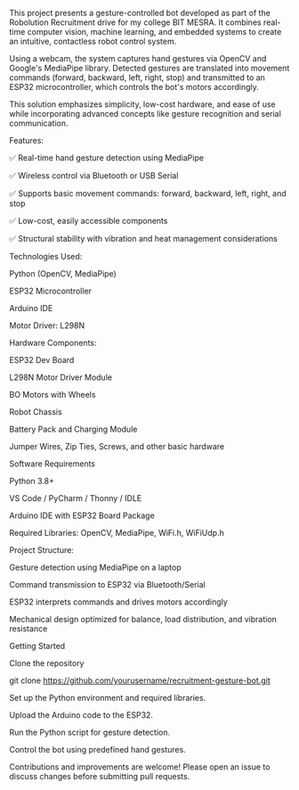 This project presents a gesture-controlled bot developed as part of the Robolution Recruitment drive for my college BIT MESRA. It combines real-time computer vision, machine learning, and embedded systems to create an intuitive, contactless robot control system.

Using a webcam, the system captures hand gestures via OpenCV and Google's MediaPipe library. Detected gestures are translated into movement commands (forward, backward, left, right, stop) and transmitted to an ESP32 microcontroller, which controls the bot's motors accordingly.

This solution emphasizes simplicity, low-cost hardware, and ease of use while incorporating advanced concepts like gesture recognition and serial communication.

Features:

✅ Real-time hand gesture detection using MediaPipe

✅ Wireless control via Bluetooth or USB Serial

✅ Supports basic movement commands: forward, backward, left, right, and stop

✅ Low-cost, easily accessible components

✅ Structural stability with vibration and heat management considerations


Technologies Used:

Python (OpenCV, MediaPipe)

ESP32 Microcontroller

Arduino IDE

Motor Driver: L298N


Hardware Components:

ESP32 Dev Board

L298N Motor Driver Module

BO Motors with Wheels

Robot Chassis

Battery Pack and Charging Module

Jumper Wires, Zip Ties, Screws, and other basic hardware

Software Requirements

Python 3.8+

VS Code / PyCharm / Thonny / IDLE

Arduino IDE with ESP32 Board Package

Required Libraries: OpenCV, MediaPipe, WiFi.h, WiFiUdp.h


Project Structure:

Gesture detection using MediaPipe on a laptop

Command transmission to ESP32 via Bluetooth/Serial

ESP32 interprets commands and drives motors accordingly

Mechanical design optimized for balance, load distribution, and vibration resistance

Getting Started

Clone the repository

git clone https://github.com/yourusername/recruitment-gesture-bot.git

Set up the Python environment and required libraries.

Upload the Arduino code to the ESP32.

Run the Python script for gesture detection.

Control the bot using predefined hand gestures.



Contributions and improvements are welcome! Please open an issue to discuss changes before submitting pull requests.
